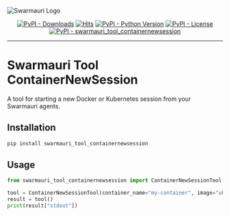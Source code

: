 ![Swarmauri Logo](https://res.cloudinary.com/dbjmpekvl/image/upload/v1730099724/Swarmauri-logo-lockup-2048x757_hww01w.png)

<p align="center">
    <a href="https://pypi.org/project/swarmauri_tool_containernewsession/">
        <img src="https://img.shields.io/pypi/dm/swarmauri_tool_containernewsession" alt="PyPI - Downloads"/></a>
    <a href="https://hits.sh/github.com/swarmauri/swarmauri-sdk/tree/master/pkgs/standards/swarmauri_tool_containernewsession/">
        <img alt="Hits" src="https://hits.sh/github.com/swarmauri/swarmauri-sdk/tree/master/pkgs/standards/swarmauri_tool_containernewsession.svg"/></a>
    <a href="https://pypi.org/project/swarmauri_tool_containernewsession/">
        <img src="https://img.shields.io/pypi/pyversions/swarmauri_tool_containernewsession" alt="PyPI - Python Version"/></a>
    <a href="https://pypi.org/project/swarmauri_tool_containernewsession/">
        <img src="https://img.shields.io/pypi/l/swarmauri_tool_containernewsession" alt="PyPI - License"/></a>
    <a href="https://pypi.org/project/swarmauri_tool_containernewsession/">
        <img src="https://img.shields.io/pypi/v/swarmauri_tool_containernewsession?label=swarmauri_tool_containernewsession&color=green" alt="PyPI - swarmauri_tool_containernewsession"/></a>
</p>

---

# Swarmauri Tool ContainerNewSession

A tool for starting a new Docker or Kubernetes session from your Swarmauri agents.

## Installation

```bash
pip install swarmauri_tool_containernewsession
```

## Usage

```python
from swarmauri_tool_containernewsession import ContainerNewSessionTool

tool = ContainerNewSessionTool(container_name="my-container", image="ubuntu:latest")
result = tool()
print(result["stdout"])
```
